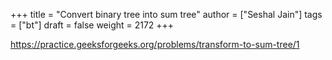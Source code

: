 +++
title = "Convert binary tree into sum tree"
author = ["Seshal Jain"]
tags = ["bt"]
draft = false
weight = 2172
+++

<https://practice.geeksforgeeks.org/problems/transform-to-sum-tree/1>
